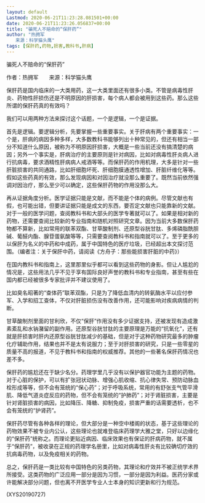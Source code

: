 ```yaml
---
layout: default
Lastmod: 2020-06-21T11:23:28.081501+00:00
date: 2020-06-21T11:23:26.056837+00:00
title: "骗死人不赔命的“保肝药”"
author: "热拥军
　　来源：科学猫头鹰"
tags: [保肝药,药物,损害,教科书,肝病]
---
```


骗死人不赔命的“保肝药”

作者：热拥军　　来源：科学猫头鹰

保肝药是国内临床的一大类用药，这一大类里面还有很多小类。不管是病毒性肝炎、药物性肝损伤还是不明原因的肝损害，每个病人都会被用到这些药。那么这些所谓的保肝药真的有效吗？

我们可以用两种方法来探讨这个话题，一个是逻辑，一个是证据。

首先是逻辑。要逻辑分析，先要掌握一些重要事实。关于肝病有两个重要事实：一个是，肝病的病因多种多样，大多数教科书能够列出十种常见的，但还有相当一部分不知道什么原因，被称为不明原因肝损害，大概是一些当前还没有搞清楚的病因；另外一个事实是，肝病治疗的主要原则是针对病因，比如对病毒性肝炎病人进行抗病毒，要求酒精性肝病病人戒酒等等。而保肝药的作用机理，大多是针对一些肝脏损害的共同通路，比如肝细胞坏死、肝细胞膜通透性增加、肝脏纤维化等等。假如这些药真的有效，那么发现病因和对因治疗就没那么重要了。既然当前依然强调对因治疗，那么至少可以确定，这些保肝药物的作用没那么大。

再从证据角度分析。医学证据只能是文献，而不能是个体的病例。尽管文献也有假，也可能出错，但要讲证据只能是成文的东西，要否定文献也只能靠新的文献。对于一般的医学问题，查阅教科书和大部头的医学专著就可以了。如果是相对新的药物，还需要查阅比较新的专业指南和随机对照研究文章。因为当前大多数保肝药物都不算新，比如常用的联苯双酯、甘草酸制剂、还原型谷胱甘肽、多烯磷脂酰胆碱、葡醛内酯、腺苷蛋氨酸等等，只需要查阅教科书和指南就可以了。至于更多的以保肝为名义的中药和中成药，属于中国特色的医疗垃圾，已经超出本文探讨范围。（编者注：关于保肝中药，请阅读《方舟子：那些能损害肝脏的中药》）

在国内教科书和指南上，这里那里似乎都可以看到这些药物的身影。但让人尴尬的情况是，这些用法几乎不见于享有国际良好声誉的教科书和专业指南，甚至有些在国内都已经被很多专家批评并不建议使用了。

比如臭名昭著的“查体药”联苯双酯，只是为了降低血清内的转氨酶水平以应付参军、入学和招工查体，不仅对肝脏损伤没有改善作用，还可能影响对疾病病情的判断。

甘草酸制剂里面的甘利欣，不仅“保肝”作用没有多少证据支持，还被发现有造成激素紊乱和水钠潴留的副作用。还原型谷胱甘肽的主要原理是万能的“抗氧化”，还有就是肝损害时肝内还原型谷胱甘肽减少的基础，但是对于这种药物研究最多的肿瘤化疗辅助作用，结果也并不是太有说服力；至于对肝损害的研究，只是一些零星的质量不高的报道，不见于教科书和指南的权威推荐。其他的一些著名保肝药情况也差不多。

保肝药的尴尬还在于缺少名分。药理学里几乎没有以保护器官功能为主题的药物。对于心脏的保护，可以有扩张冠状动脉、增强心肌收缩、抗心律失常、预防动脉血栓形成等等，但不会有笼统的“保心药”；对于呼吸系统，常用的有舒张支气管平滑肌、降低气道炎症反应的药物，但不会有笼统的“护肺药”；对于肾脏损害，主要是针对肾脏损害的病因，比如降压、降糖、抑制免疫，损害严重的话需要透析，也不会有笼统的“护肾药”。

保肝药尽管有各种各样的理论，但大部分是一种空中楼阁的状态，基于这些理论的药物效果不被专业内公认，这些理论也就难登临床药理学大雅之堂，只好以边缘化的“保肝药”统称之。而理论更贴近病因、临床效果也有保证的肝病药物，就不属于“保肝药”，被收录在正规的药理学名册里，比如对病毒性肝炎有比较确切疗效的抗病毒药物，以及免疫相关的药物。

总之，保肝药是一类比较有中国特色的另类药物，其理论和疗效并不被正统学术界所接受。这类药物的广泛应用一部分是因为习惯，一部分是因为利益。医药分家或许能解决部分问题，但也离不开医学专业人士本身的知识更新和行为规范。

(XYS20190727)

